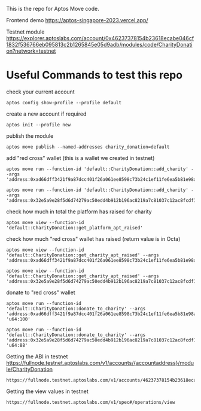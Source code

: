 This is the repo for Aptos Move code.

Frontend demo https://aptos-singapore-2023.vercel.app/

Testnet module https://explorer.aptoslabs.com/account/0x46237378154b23618ecabe046cf1832f536766eb095813c2b1265845e05d9adb/modules/code/CharityDonation?network=testnet

# Useful Commands to test this repo

check your current account
```
aptos config show-profile --profile default
```

create a new account if required
```
aptos init --profile new
```

publish the module
```
aptos move publish --named-addresses charity_donation=default
```

add "red cross" wallet (this is a wallet we created in testnet)
```
aptos move run --function-id 'default::CharityDonation::add_charity' --args 'address:0xad66dff3421f9a87dcc401f26a061ee8598c73b24c1ef11fe6ea5b81e98a135a'
```
```
aptos move run --function-id 'default::CharityDonation::add_charity' --args 'address:0x32e5a9e28f5d6d74279ac50edd4b912b196ac8219a7c81037c12ac8fcdf16de4'
```

check how much in total the platform has raised for charity
```
aptos move view --function-id 'default::CharityDonation::get_platform_apt_raised' 
```

check how much "red cross" wallet has raised (return value is in Octa)
```
aptos move view --function-id 'default::CharityDonation::get_charity_apt_raised' --args 'address:0xad66dff3421f9a87dcc401f26a061ee8598c73b24c1ef11fe6ea5b81e98a135a'
```
```
aptos move view --function-id 'default::CharityDonation::get_charity_apt_raised' --args 'address:0x32e5a9e28f5d6d74279ac50edd4b912b196ac8219a7c81037c12ac8fcdf16de4'
```

donate to "red cross" wallet
```
aptos move run --function-id 'default::CharityDonation::donate_to_charity' --args 'address:0xad66dff3421f9a87dcc401f26a061ee8598c73b24c1ef11fe6ea5b81e98a135a' 'u64:100'
```
```
aptos move run --function-id 'default::CharityDonation::donate_to_charity' --args 'address:0x32e5a9e28f5d6d74279ac50edd4b912b196ac8219a7c81037c12ac8fcdf16de4' 'u64:88'
```

Getting the ABI in testnet
https://fullnode.testnet.aptoslabs.com/v1/accounts/{accountaddress}/module/CharityDonation
```
https://fullnode.testnet.aptoslabs.com/v1/accounts/46237378154b23618ecabe046cf1832f536766eb095813c2b1265845e05d9adb/module/CharityDonation
```

Getting the view values in testnet 
```
https://fullnode.testnet.aptoslabs.com/v1/spec#/operations/view
```